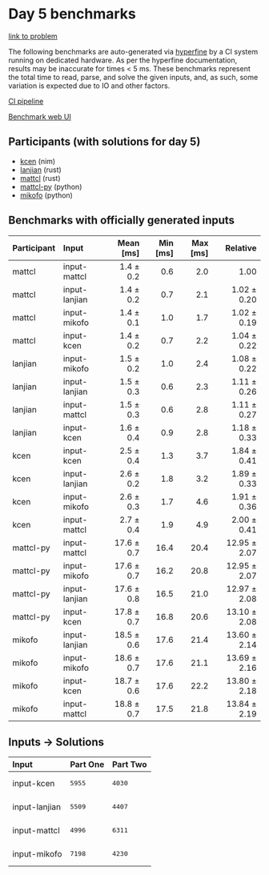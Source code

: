 # Day 5 benchmarks

[link to problem](https://adventofcode.com/2024/day/5)

The following benchmarks are auto-generated via
[hyperfine](https://github.com/sharkdp/hyperfine) by a CI system running on
dedicated hardware. As per the hyperfine documentation, results may be
inaccurate for times < 5 ms. These benchmarks represent the total time to read,
parse, and solve the given inputs, and, as such, some variation is expected due
to IO and other factors.

[CI pipeline](http://ci.papercode.net:8080/teams/main/pipelines/aoc2024)

[Benchmark web UI](https://aoc.ancalagon.black)


## Participants (with solutions for day 5)

- [kcen](https://github.com/kcen/aoc2024) (nim)
- [lanjian](https://github.com/lanjian/aoc-2024) (rust)
- [mattcl](https://github.com/mattcl/aoc2024) (rust)
- [mattcl-py](https://github.com/mattcl/aoc2024-py) (python)
- [mikofo](https://github.com/mikofo/aoc2024) (python)


## Benchmarks with officially generated inputs

| Participant | Input | Mean [ms] | Min [ms] | Max [ms] | Relative |
|:---|:---|---:|---:|---:|---:|
| mattcl | input-mattcl | 1.4 ± 0.2 | 0.6 | 2.0 | 1.00 |
| mattcl | input-lanjian | 1.4 ± 0.2 | 0.7 | 2.1 | 1.02 ± 0.20 |
| mattcl | input-mikofo | 1.4 ± 0.1 | 1.0 | 1.7 | 1.02 ± 0.19 |
| mattcl | input-kcen | 1.4 ± 0.2 | 0.7 | 2.2 | 1.04 ± 0.22 |
| lanjian | input-mikofo | 1.5 ± 0.2 | 1.0 | 2.4 | 1.08 ± 0.22 |
| lanjian | input-lanjian | 1.5 ± 0.3 | 0.6 | 2.3 | 1.11 ± 0.26 |
| lanjian | input-mattcl | 1.5 ± 0.3 | 0.6 | 2.8 | 1.11 ± 0.27 |
| lanjian | input-kcen | 1.6 ± 0.4 | 0.9 | 2.8 | 1.18 ± 0.33 |
| kcen | input-kcen | 2.5 ± 0.4 | 1.3 | 3.7 | 1.84 ± 0.41 |
| kcen | input-lanjian | 2.6 ± 0.2 | 1.8 | 3.2 | 1.89 ± 0.33 |
| kcen | input-mikofo | 2.6 ± 0.3 | 1.7 | 4.6 | 1.91 ± 0.36 |
| kcen | input-mattcl | 2.7 ± 0.4 | 1.9 | 4.9 | 2.00 ± 0.41 |
| mattcl-py | input-mattcl | 17.6 ± 0.7 | 16.4 | 20.4 | 12.95 ± 2.07 |
| mattcl-py | input-mikofo | 17.6 ± 0.7 | 16.2 | 20.8 | 12.95 ± 2.07 |
| mattcl-py | input-lanjian | 17.6 ± 0.8 | 16.5 | 21.0 | 12.97 ± 2.08 |
| mattcl-py | input-kcen | 17.8 ± 0.7 | 16.8 | 20.6 | 13.10 ± 2.08 |
| mikofo | input-lanjian | 18.5 ± 0.6 | 17.6 | 21.4 | 13.60 ± 2.14 |
| mikofo | input-mikofo | 18.6 ± 0.7 | 17.6 | 21.1 | 13.69 ± 2.16 |
| mikofo | input-kcen | 18.7 ± 0.6 | 17.6 | 22.2 | 13.80 ± 2.18 |
| mikofo | input-mattcl | 18.8 ± 0.7 | 17.5 | 21.8 | 13.84 ± 2.19 |


## Inputs -> Solutions

| Input | Part One | Part Two |
|:---|:---|:---|
|input-kcen|<pre>5955</pre>|<pre>4030</pre>|
|input-lanjian|<pre>5509</pre>|<pre>4407</pre>|
|input-mattcl|<pre>4996</pre>|<pre>6311</pre>|
|input-mikofo|<pre>7198</pre>|<pre>4230</pre>|